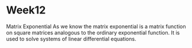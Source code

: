 # Week12
Matrix Exponential 
As we know the matrix exponential is a matrix function on square matrices analogous to the ordinary exponential function. It is used to solve systems of linear differential equations.
